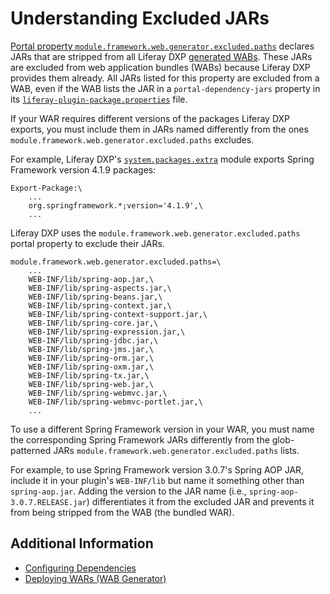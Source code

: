# Understanding Excluded JARs

[Portal property `module.framework.web.generator.excluded.paths`](https://docs.liferay.com/dxp/portal/7.2-latest/propertiesdoc/portal.properties.html#Module%20Framework) declares JARs that are stripped from all Liferay DXP [generated WABs](../../reference/deploying-wars-wab-generator.md). These JARs are excluded from web application bundles (WABs) because Liferay DXP provides them already. All JARs listed for this property are excluded from a WAB, even if the WAB lists the JAR in a `portal-dependency-jars` property in its [`liferay-plugin-package.properties`](https://docs.liferay.com/dxp/portal/7.2-latest/propertiesdoc/liferay-plugin-package_7_2_0.properties.html) file.

If your WAR requires different versions of the packages Liferay DXP exports, you must include them in JARs named differently from the ones `module.framework.web.generator.excluded.paths` excludes.

For example, Liferay DXP's [`system.packages.extra`](https://github.com/liferay/liferay-portal/blob/7.3.3-ga4/modules/core/portal-bootstrap/system.packages.extra.bnd) module exports Spring Framework version 4.1.9 packages:

```
Export-Package:\
    ...
    org.springframework.*;version='4.1.9',\
    ...
```

Liferay DXP uses the `module.framework.web.generator.excluded.paths` portal property to exclude their JARs.

```properties
module.framework.web.generator.excluded.paths=\
    ...
    WEB-INF/lib/spring-aop.jar,\
    WEB-INF/lib/spring-aspects.jar,\
    WEB-INF/lib/spring-beans.jar,\
    WEB-INF/lib/spring-context.jar,\
    WEB-INF/lib/spring-context-support.jar,\
    WEB-INF/lib/spring-core.jar,\
    WEB-INF/lib/spring-expression.jar,\
    WEB-INF/lib/spring-jdbc.jar,\
    WEB-INF/lib/spring-jms.jar,\
    WEB-INF/lib/spring-orm.jar,\
    WEB-INF/lib/spring-oxm.jar,\
    WEB-INF/lib/spring-tx.jar,\
    WEB-INF/lib/spring-web.jar,\
    WEB-INF/lib/spring-webmvc.jar,\
    WEB-INF/lib/spring-webmvc-portlet.jar,\
    ...
```

To use a different Spring Framework version in your WAR, you must name the corresponding Spring Framework JARs differently from the glob-patterned JARs `module.framework.web.generator.excluded.paths` lists.

For example, to use Spring Framework version 3.0.7's Spring AOP JAR, include it in your plugin's `WEB-INF/lib` but name it something other than `spring-aop.jar`. Adding the version to the JAR name (i.e., `spring-aop-3.0.7.RELEASE.jar`) differentiates it from the excluded JAR and prevents it from being stripped from the WAB (the bundled WAR).

## Additional Information

* [Configuring Dependencies](./configuring-dependencies.md)
* [Deploying WARs \(WAB Generator\)](../../reference/deploying-wars-wab-generator.md)